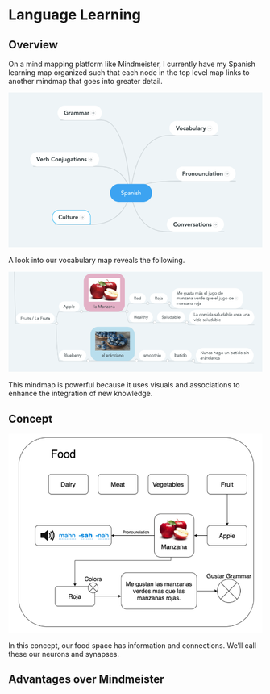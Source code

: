# Language Learning

## Overview

On a mind mapping platform like Mindmeister, I currently have my Spanish learning map organized such that each node in the top level map links to another mindmap that goes into greater detail.

![Global Spanish Map](./map-espanol.png)

A look into our vocabulary map reveals the following. 

![Vocabulary Map](./map-vocabulary.png)

This mindmap is powerful because it uses visuals and associations to enhance the integration of new knowledge. 

## Concept

![Language Learning Concept](./language-learning-concept.png)

In this concept, our food space has information and connections. We’ll call these our neurons and synapses.


## Advantages over Mindmeister
